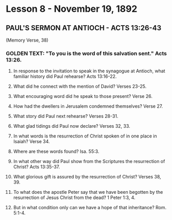# Lesson 8 - November 19, 1892
## PAUL'S SERMON AT ANTIOCH - ACTS 13:26-43
(Memory Verse, 38)

### GOLDEN TEXT: "To you is the word of this salvation sent." Acts 13:26.

1. In response to the invitation to speak in the synagogue at Antioch, what familiar history did Paul rehearse? Acts 13:16-22.

2. What did he connect with the mention of David? Verses 23-25.

3. What encouraging word did he speak to those present? Verse 26.

4. How had the dwellers in Jerusalem condemned themselves? Verse 27.

5. What story did Paul next rehearse? Verses 28-31.

6. What glad tidings did Paul now declare? Verses 32, 33.

7. In what words is the resurrection of Christ spoken of in one place in Isaiah? Verse 34.

8. Where are these words found? Isa. 55:3.

9. In what other way did Paul show from the Scriptures the resurrection of Christ? Acts 13:35-37.

10. What glorious gift is assured by the resurrection of Christ? Verses 38, 39.

11. To what does the apostle Peter say that we have been begotten by the resurrection of Jesus Christ from the dead? 1 Peter 1:3, 4.

12. But in what condition only can we have a hope of that inheritance? Rom. 5:1-4.

13. Then what must we know of the resurrection of Christ, in order to have this hope? Phil. 3:10; Eph. 1:18-20.

14. How can we know the power of his resurrection? Rom. 6:3-5; Col. 3:1.

15. With what exhortation did Paul close his discourse? Acts 13:40, 41.

16. What request followed? Verse 42.

17. What did Paul and Barnabas do after the meeting? Verse 43.